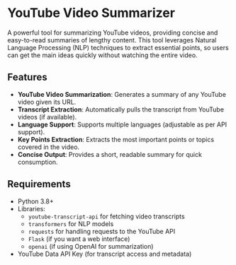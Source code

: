 # YouTube Video Summarizer

A powerful tool for summarizing YouTube videos, providing concise and easy-to-read summaries of lengthy content. This tool leverages Natural Language Processing (NLP) techniques to extract essential points, so users can get the main ideas quickly without watching the entire video.

## Features

- **YouTube Video Summarization**: Generates a summary of any YouTube video given its URL.
- **Transcript Extraction**: Automatically pulls the transcript from YouTube videos (if available).
- **Language Support**: Supports multiple languages (adjustable as per API support).
- **Key Points Extraction**: Extracts the most important points or topics covered in the video.
- **Concise Output**: Provides a short, readable summary for quick consumption.

## Requirements

- Python 3.8+
- Libraries:
  - `youtube-transcript-api` for fetching video transcripts
  - `transformers` for NLP models
  - `requests` for handling requests to the YouTube API
  - `Flask` (if you want a web interface)
  - `openai` (if using OpenAI for summarization)
- YouTube Data API Key (for transcript access and metadata)


